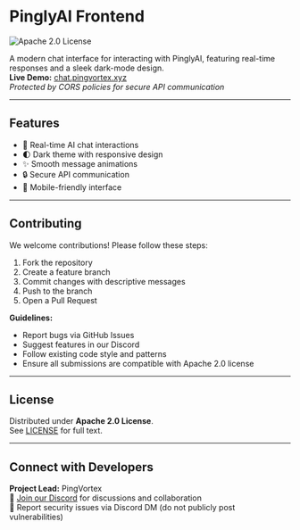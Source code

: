 # PinglyAI Frontend

![Apache 2.0 License](https://img.shields.io/badge/License-Apache_2.0-blue.svg)

A modern chat interface for interacting with PinglyAI, featuring real-time responses and a sleek dark-mode design.  
**Live Demo:** [chat.pingvortex.xyz](https://chat.pingvortex.xyz)  
*Protected by CORS policies for secure API communication*

---

## Features
- 🚀 Real-time AI chat interactions
- 🌓 Dark theme with responsive design
- ✨ Smooth message animations
- 🔒 Secure API communication
- 📱 Mobile-friendly interface

---

## Contributing

We welcome contributions! Please follow these steps:  
1. Fork the repository  
2. Create a feature branch
3. Commit changes with descriptive messages  
4. Push to the branch
5. Open a Pull Request  

**Guidelines:**  
- Report bugs via GitHub Issues  
- Suggest features in our Discord  
- Follow existing code style and patterns  
- Ensure all submissions are compatible with Apache 2.0 license  

---

## License

Distributed under **Apache 2.0 License**.  
See [LICENSE](LICENSE) for full text.

---

## Connect with Developers

**Project Lead:** PingVortex  
💬 [Join our Discord](https://discord.gg/At3CcCqcR2) for discussions and collaboration  
🐛 Report security issues via Discord DM (do not publicly post vulnerabilities)
